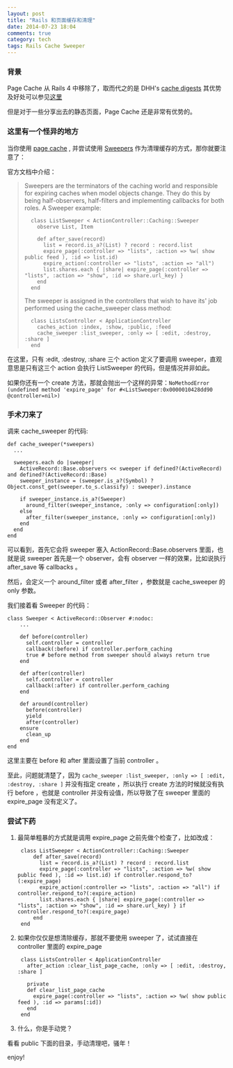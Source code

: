 ```yaml
---
layout: post
title: "Rails 和页面缓存和清理"
date: 2014-07-23 18:04
comments: true
category: tech
tags: Rails Cache Sweeper
---
```


### 背景

Page Cache 从 Rails 4 中移除了，取而代之的是 DHH's [cache digests](https://github.com/rails/cache_digests) 其优势及好处可以参见[这里](http://signalvnoise.com/posts/3113-how-key-based-cache-expiration-works)

但是对于一些分享出去的静态页面，Page Cache 还是非常有优势的。

### 这里有一个怪异的地方

当你使用 [page cache](https://github.com/rails/actionpack-page_caching) , 并尝试使用 [Sweepers](https://github.com/rails/rails-observers#action-controller-sweeper) 作为清理缓存的方式，那你就要注意了：

官方文档中介绍：

> Sweepers are the terminators of the caching world and responsible for expiring caches when model objects change. They do this by being half-observers, half-filters and implementing callbacks for both roles. A Sweeper example:
>
>       class ListSweeper < ActionController::Caching::Sweeper
>         observe List, Item
>
>         def after_save(record)
>           list = record.is_a?(List) ? record : record.list
>           expire_page(:controller => "lists", :action => %w( show public feed ), :id => list.id)
>           expire_action(:controller => "lists", :action => "all")
>           list.shares.each { |share| expire_page(:controller => "lists", :action => "show", :id => share.url_key) }
>         end
>       end
>
> The sweeper is assigned in the controllers that wish to have its' job performed using the cache_sweeper class method:
>
>       class ListsController < ApplicationController
>         caches_action :index, :show, :public, :feed
>         cache_sweeper :list_sweeper, :only => [ :edit, :destroy, :share ]
>       end

在这里，只有 :edit, :destroy, :share 三个 action 定义了要调用  sweeper，直观意思是只有这三个 action 会执行 ListSweeper 的代码，但是情况并非如此。

如果你还有一个 create 方法，那就会抛出一个这样的异常：`NoMethodError (undefined method 'expire_page' for #<ListSweeper:0x0000010428dd90 @controller=nil>)`

<!--more-->

### 手术刀来了

调来 cache_sweeper 的代码:

    def cache_sweeper(*sweepers)
      ...

      sweepers.each do |sweeper|
        ActiveRecord::Base.observers << sweeper if defined?(ActiveRecord) and defined?(ActiveRecord::Base)
        sweeper_instance = (sweeper.is_a?(Symbol) ? Object.const_get(sweeper.to_s.classify) : sweeper).instance

        if sweeper_instance.is_a?(Sweeper)
          around_filter(sweeper_instance, :only => configuration[:only])
        else
          after_filter(sweeper_instance, :only => configuration[:only])
        end
      end
    end

可以看到，首先它会将 sweeper 塞入 ActionRecord::Base.observers 里面，也就是说 sweeper 首先是一个 observer，会有 observer 一样的效果，比如说执行 after_save 等 callbacks 。

然后，会定义一个 around_filter 或者 after_filter ，参数就是 cache_sweeper 的 only 参数。

我们接着看 Sweeper 的代码：

    class Sweeper < ActiveRecord::Observer #:nodoc:
        ...

        def before(controller)
          self.controller = controller
          callback(:before) if controller.perform_caching
          true # before method from sweeper should always return true
        end

        def after(controller)
          self.controller = controller
          callback(:after) if controller.perform_caching
        end

        def around(controller)
          before(controller)
          yield
          after(controller)
        ensure
          clean_up
        end
    end

这里主要在 before 和 after 里面设置了当前 controller 。

至此，问题就清楚了，因为 `cache_sweeper :list_sweeper, :only => [ :edit, :destroy, :share ]` 并没有指定 create ，所以执行 create 方法的时候就没有执行 before ，也就是 controller 并没有设值，所以导致了在 sweeper 里面的 expire_page 没有定义了。

### 尝试下药

1. 最简单粗暴的方式就是调用 expire_page 之前先做个检查了，比如改成：

        class ListSweeper < ActionController::Caching::Sweeper
            def after_save(record)
              list = record.is_a?(List) ? record : record.list
              expire_page(:controller => "lists", :action => %w( show public feed ), :id => list.id) if controller.respond_to?(:expire_page)
              expire_action(:controller => "lists", :action => "all") if controller.respond_to?(:expire_action)
              list.shares.each { |share| expire_page(:controller => "lists", :action => "show", :id => share.url_key) } if controller.respond_to?(:expire_page)
            end
        end

2. 如果你仅仅是想清除缓存，那就不要使用 sweeper 了，试试直接在 controller 里面的 expire_page

        class ListsController < ApplicationController
          after_action :clear_list_page_cache, :only => [ :edit, :destroy, :share ]

          private
          def clear_list_page_cache
            expire_page(:controller => "lists", :action => %w( show public feed ), :id => params[:id])
          end
        end

3. 什么，你是手动党？

看看 public 下面的目录，手动清理吧，骚年！


enjoy!
